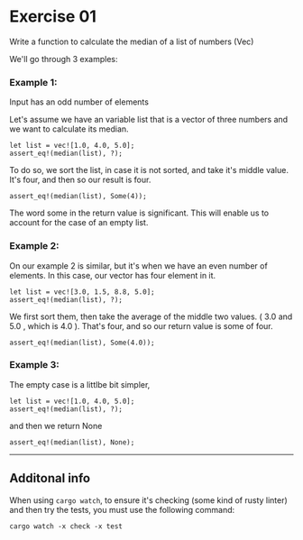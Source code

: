# Exercise 01

Write a function to calculate the median of a list of numbers
(Vec<f32>)

We'll go through 3 examples:

### Example 1:
Input has an odd number of elements

Let's assume we have an variable list that is a vector of three numbers and we want to calculate its median.

```
let list = vec![1.0, 4.0, 5.0];
assert_eq!(median(list), ?);
```

To do so, we sort the list, in case it is not sorted, and take it's middle value.
It's four, and then so our result is four.

```
assert_eq!(median(list), Some(4));
```

The word some in the return value is significant.
This will enable us to account for the case of an empty list.


### Example 2:

On our example 2 is similar, but it's when we have an even number of elements.
In this case, our vector has four element in it.

```
let list = vec![3.0, 1.5, 8.8, 5.0];
assert_eq!(median(list), ?);
```

We first sort them, then take the average of the middle two values. ( 3.0 and 5.0 , which is 4.0 ).
That's four, and so our return value is some of four.


```
assert_eq!(median(list), Some(4.0));
```

### Example 3: 

The empty case is a littlbe bit simpler, 
```
let list = vec![1.0, 4.0, 5.0];
assert_eq!(median(list), ?);
```

and then we return None

```
assert_eq!(median(list), None);
```

---


## Additonal info

When using `cargo watch`, to ensure it's checking (some kind of rusty linter) and then try the tests, you must use the following command: 

```
cargo watch -x check -x test
```

